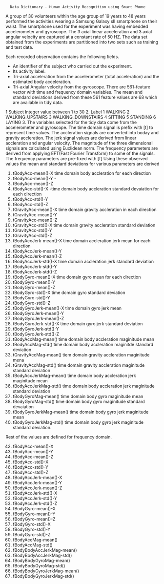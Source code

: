       Data Dictionary - Human Activity Recognition using Smart Phone

A group of 30 volunteers within the age group of 19 years to 48 years performed the activities wearing a Samsung Galaxy sII smartphone on their waist. The smartphone used for the experiment was having embedded accelerometer and gyroscope. The 3 axial linear acceleration and 3 axial angular velocity are captured at a constant rate of 50 HZ. The data set obtained from the experiments are partitioned into two sets such as training and test data. 

Each recorded observation contains the following fields.
* An identifier of the subject who carried out the experiment.
* Its activity label.
* Tri-axial acceleration from the accelerometer (total acceleration) and the estimated body acceleration.
* Tri-axial Angular velocity from the gyroscope. 
There are  561-feature vector with time and frequency domain variables. The mean and standard deviations derived from these 561 feature values are 68 which are  available in  tidy data.

1   Subject 
    Integer value between 1 to 30
2.  Label
    1 WALKING
    2 WALKING_UPSTAIRS
    3 WALKING_DOWNSTAIRS
    4 SITTING
    5 STANDING
    6 LAYING
3. The variables selected for the tidy data  come from the accelerometer and gyroscope. The time domain signal is prefix with [t] to represent time values. The accleration signals are converted into boday and gravity accleration. The jerk signal values are derived from linear accleration and angular velocity. The magnitude of the three dimensional signals are calculated using Euclidean norm. 
The frequency parameters are derived from applying EFT(Fast Fourier Transform) to some of the signals. The frequency parameters are pre-fixed with [f]
Using these observed values the mean and standard deviations for various parameters are derived 

 1. tBodyAcc-mean()-X  time domain body accleration for each direction         
 2. tBodyAcc-mean()-Y     - 
 3. tBodyAcc-mean()-Z
 4. tBodyAcc-std()-X   -time domain body accleration standard devaiation for each direction        
 5. tBodyAcc-std()-Y
 6. tBodyAcc-std()-Z
 7. tGravityAcc-mean()-X  time domain gravity accleration in each direction      
 8. tGravityAcc-mean()-Y
 9. tGravityAcc-mean()-Z
10. tGravityAcc-std()-X   time domain gravity accleration standard deviation       
11. tGravityAcc-std()-Y 
12. tGravityAcc-std()-Z 
13. tBodyAccJerk-mean()-X time domain accleration jerk mean for each direction
14. tBodyAccJerk-mean()-Y  
15. tBodyAccJerk-mean()-Z
16. tBodyAccJerk-std()-X   time domain accleration jerk  standard deviation    
17. tBodyAccJerk-std()-Y
18. tBodyAccJerk-std()-Z
19. tBodyGyro-mean()-X     time domain gyro mean for each direction      
20. tBodyGyro-mean()-Y
21. tBodyGyro-mean()-Z
22. tBodyGyro-std()-X     time domain gyro standard deviation      
23. tBodyGyro-std()-Y
24. tBodyGyro-std()-Z
25. tBodyGyroJerk-mean()-X   time domain gyro jerk mean  
26. tBodyGyroJerk-mean()-Y
27. tBodyGyroJerk-mean()-Z
28. tBodyGyroJerk-std()-X  time domain gyro jerk standard deviation     
29. tBodyGyroJerk-std()-Y 
30. tBodyGyroJerk-std()-Z
31. tBodyAccMag-mean()      time domain body accleration maginitude mean   
32. tBodyAccMag-std()       time domain body accleration maginitde standard deviation
33. tGravityAccMag-mean()   tiem domain gravity accleration maginitude mena
34. tGravityAccMag-std()    time domain gravity accleration maginitude standard deviation    
35. tBodyAccJerkMag-mean()  time domain body accleration jerk maginitude mean
36. tBodyAccJerkMag-std()   time domain body accleration jerk maginitude standard deviation 
37. tBodyGyroMag-mean()     time domain body gyro maginitude mean    
38. tBodyGyroMag-std()      time domain body gyro maginitude standard devaiation
40. tBodyGyroJerkMag-mean() time domain body gyro jerk maginitude mean 
41. tBodyGyroJerkMag-std()  time domain body gyro jerk maginitude standard deviation.

Rest of the values are defined for frequency domain.

42. fBodyAcc-mean()-X       
43. fBodyAcc-mean()-Y
44. fBodyAcc-mean()-Z          
45. fBodyAcc-std()-X
46. fBodyAcc-std()-Y
47. fBodyAcc-std()-Z           
48. fBodyAccJerk-mean()-X
49. fBodyAccJerk-mean()-Y
50. fBodyAccJerk-mean()-Z      
51. fBodyAccJerk-std()-X
53. fBodyAccJerk-std()-Y
54. fBodyAccJerk-std()-Z       
55. fBodyGyro-mean()-X
56. fBodyGyro-mean()-Y
57. fBodyGyro-mean()-Z         
58. fBodyGyro-std()-X
59. fBodyGyro-std()-Y
60. fBodyGyro-std()-Z          
61. fBodyAccMag-mean()
62. fBodyAccMag-std()
63. fBodyBodyAccJerkMag-mean() 
64. fBodyBodyAccJerkMag-std()
65. fBodyBodyGyroMag-mean()
66. fBodyBodyGyroMag-std()     
67. fBodyBodyGyroJerkMag-mean()
68. fBodyBodyGyroJerkMag-std() 

